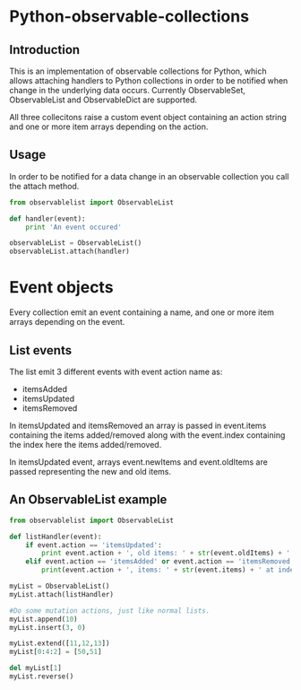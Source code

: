 # Python-observable-collections

Introduction
------------
This is an implementation of observable collections for Python, which allows attaching handlers to Python collections in order to be notified when change in the underlying data occurs. Currently ObservableSet, ObservableList and ObservableDict are supported. 

All three collecitons raise a custom event object containing an action string and one or more item arrays depending on the action.

Usage
-----

In order to be notified for a data change in an observable collection you call the attach method.

```Python
from observablelist import ObservableList

def handler(event):
	print 'An event occured'

observableList = ObservableList()
observableList.attach(handler)
```

# Event objects
Every collection emit an event containing a name, and one or more item arrays depending on the event.

List events
-----------
The list emit 3 different events with event action name as:
* itemsAdded
* itemsUpdated
* itemsRemoved

In itemsUpdated and itemsRemoved an array is passed in event.items containing the items added/removed along with the event.index containing the index here the items added/removed.

In itemsUpdated event, arrays event.newItems and event.oldItems are passed representing the new and old items.

An ObservableList example
-------------------------

```Python
from observablelist import ObservableList

def listHandler(event):
	if event.action == 'itemsUpdated':
		print event.action + ', old items: ' + str(event.oldItems) + ' new items: ' + str(event.newItems) + ' at index: ' + str(event.index)
	elif event.action == 'itemsAdded' or event.action == 'itemsRemoved':
		print(event.action + ', items: ' + str(event.items) + ' at index: ' + str(event.index))

myList = ObservableList()
myList.attach(listHandler)

#Do some mutation actions, just like normal lists.
myList.append(10)
myList.insert(3, 0)

myList.extend([11,12,13])
myList[0:4:2] = [50,51]

del myList[1]
myList.reverse()
```
